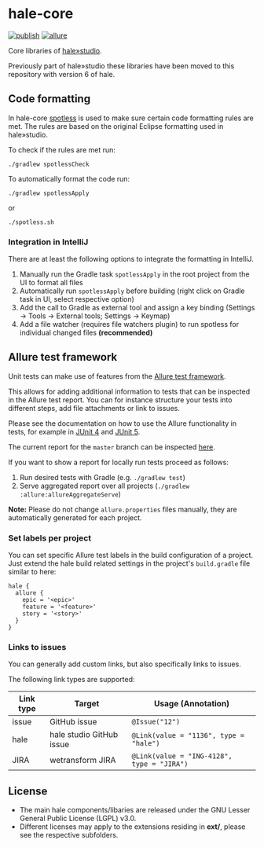 hale-core
=========

[![publish](https://github.com/halestudio/hale-core/actions/workflows/publish.yml/badge.svg)](https://github.com/halestudio/hale-core/actions/workflows/publish.yml)
[![allure](https://img.shields.io/badge/Allure-test%20report-blue.svg)](https://halestudio.github.io/hale-core/)

Core libraries of [hale»studio](https://github.com/halestudio/hale).

Previously part of hale»studio these libraries have been moved to this repository with version 6 of hale.

## Code formatting

In hale-core [spotless](https://github.com/diffplug/spotless) is used to make sure certain code formatting rules are met.
The rules are based on the original Eclipse formatting used in hale»studio.

To check if the rules are met run:

```shell
./gradlew spotlessCheck
```

To automatically format the code run:

```shell
./gradlew spotlessApply
```

or

```shell
./spotless.sh
```

### Integration in IntelliJ

There are at least the following options to integrate the formatting in IntelliJ.

1. Manually run the Gradle task `spotlessApply` in the root project from the UI to format all files
2. Automatically run `spotlessApply` before building (right click on Gradle task in UI, select respective option)
3. Add the call to Gradle as external tool and assign a key binding (Settings -> Tools -> External tools; Settings -> Keymap)
4. Add a file watcher (requires file watchers plugin) to run spotless for individual changed files **(recommended)**


## Allure test framework

Unit tests can make use of features from the [Allure test framework](https://allurereport.org/).

This allows for adding additional information to tests that can be inspected in the Allure test report.
You can for instance structure your tests into different steps, add file attachments or link to issues.

Please see the documentation on how to use the Allure functionality in tests, for example in [JUnit 4](https://allurereport.org/docs/junit4-reference/) and [JUnit 5](https://allurereport.org/docs/junit5-reference/).

The current report for the `master` branch can be inspected [here](https://halestudio.github.io/hale-core/).

If you want to show a report for locally run tests proceed as follows:

1. Run desired tests with Gradle (e.g. `./gradlew test`)
2. Serve aggregated report over all projects (`./gradlew :allure:allureAggregateServe`)

**Note:** Please do not change `allure.properties` files manually, they are automatically generated for each project.

### Set labels per project

You can set specific Allure test labels in the build configuration of a project.
Just extend the hale build related settings in the project's `build.gradle` file similar to here:

```
hale {
  allure {
    epic = '<epic>'
    feature = '<feature>'
    story = '<story>'
  }
}
```

### Links to issues

You can generally add custom links, but also specifically links to issues.

The following link types are supported:

| Link type | Target                   | Usage (Annotation)                         |
| --------- | ------------------------ | ------------------------------------------ |
| issue     | GitHub issue             | `@Issue("12")`                             |
| hale      | hale studio GitHub issue | `@Link(value = "1136", type = "hale")`     |
| JIRA      | wetransform JIRA         | `@Link(value = "ING-4128", type = "JIRA")` |


## License

* The main hale components/libaries are released under the GNU Lesser General Public License (LGPL) v3.0.
* Different licenses may apply to the extensions residing in **ext/**, please see the respective subfolders.
